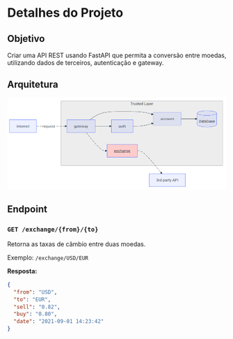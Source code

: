 # Detalhes do Projeto

## Objetivo
Criar uma API REST usando FastAPI que permita a conversão entre moedas, utilizando dados de terceiros, autenticação e gateway.

## Arquitetura

![Diagrama Arquitetural](imgs/exchange.png)

## Endpoint

### `GET /exchange/{from}/{to}`
Retorna as taxas de câmbio entre duas moedas.

Exemplo: `/exchange/USD/EUR`

**Resposta:**
```json
{
  "from": "USD",
  "to": "EUR",
  "sell": "0.82",
  "buy": "0.80",
  "date": "2021-09-01 14:23:42"
}
```
